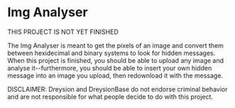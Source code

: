 # Img Analyser

THIS PROJECT IS NOT YET FINISHED

The Img Analyser is meant to get the pixels of an image and convert them between hexidecimal and binary systems to look for hidden messages. When this project is finished, you should be able to upload any image and analyse it--furthermore, you should be able to insert your own hidden message into an image you upload, then redownload it with the message.

DISCLAIMER: Dreysion and DreysionBase do not endorse criminal behavior and are not responsible for what people decide to do with this project.